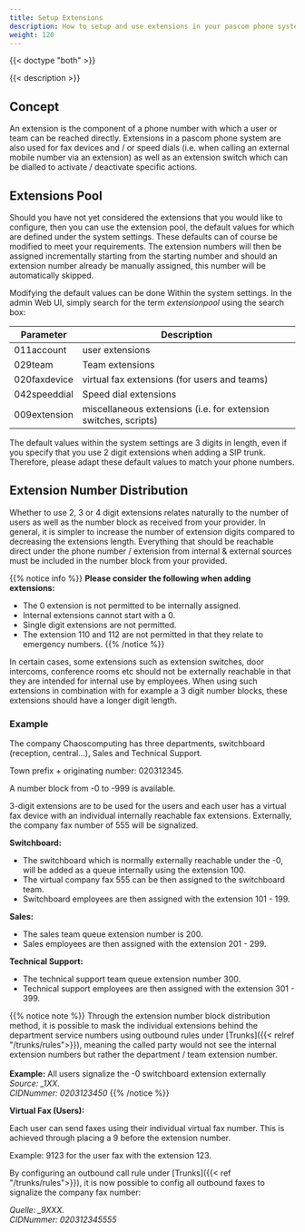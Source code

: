 ```yaml
---
title: Setup Extensions
description: How to setup and use extensions in your pascom phone system.
weight: 120
---
```


{{< doctype "both"  >}}

{{< description >}}

## Concept

An extension is the component of a phone number with which a user or team can be reached directly. Extensions in a pascom phone system are also used for fax devices and / or speed dials (i.e. when calling an external mobile number via an extension) as well as an extension switch which can be dialled to activate / deactivate specific actions.

## Extensions Pool
<!-- FIXME extension-pool ersetzen -->

Should you have not yet considered the extensions that you would like to configure, then you can use the extension pool, the default values for which are defined under the system settings. These defaults can of course be modified to meet your requirements. The extension numbers will then be assigned incrementally starting from the starting number and should an extension number already be manually assigned, this number will be automatically skipped.

Modifying the default values can be done Within the system settings. In the admin Web UI, simply search for the term *extensionpool* using the search box:

|Parameter|Description|
|---|---|
|011account|user extensions |
|029team|Team extensions|
|020faxdevice|virtual fax extensions (for users and teams)|
|042speeddial|Speed dial extensions|
|009extension|miscellaneous extensions (i.e. for extension switches, scripts)|

The default values within the system settings are 3 digits in length, even if you specify that you use 2 digit extensions when adding a SIP trunk. Therefore, please adapt these default values to match your phone numbers.

## Extension Number Distribution

Whether to use 2, 3 or 4 digit extensions relates naturally to the number of users as well as the number block as received from your provider.
In general, it is simpler to increase the number of extension digits compared to decreasing the extensions length.
Everything that should be reachable direct under the phone number / extension from internal & external sources must be included in the number block from your provided.

{{% notice info %}}
**Please consider the following when adding extensions:**<br>
- The 0 extension is not permitted to be internally assigned.<br>
- Internal extensions cannot start with a 0.<br>
- Single digit extensions are not permitted.<br>
- The extension 110 and 112 are not permitted in that they relate to emergency numbers.
{{% /notice %}}

In certain cases, some extensions such as extension switches, door intercoms, conference rooms etc should not be externally reachable in that they are intended for internal use by employees. When using such extensions in combination with for example a 3 digit number blocks, these extensions should have a longer digit length.

### Example

The company Chaoscomputing has three departments, switchboard (reception, central...), Sales and Technical Support.

Town prefix + originating number: 020312345.

A number block from -0 to -999 is available.

3-digit extensions are to be used for the users and each user has a virtual fax device with an individual internally reachable fax extensions. Externally, the company fax number of 555 will be signalized.

**Switchboard:**

* The switchboard which is normally externally reachable under the -0, will be added as a queue internally using the extension 100.
* The virtual company fax 555 can be then assigned to the switchboard team.
* Switchboard employees are then assigned with the extension 101 - 199.

**Sales:**

* The sales team queue extension number is 200.
* Sales employees are then assigned with the extension 201 - 299.

**Technical Support:**

* The technical support team queue extension number 300.
* Technical support employees are then assigned with the extension 301 - 399.

{{% notice note %}}
Through the extension number block distribution method, it is possible to mask the individual extensions behind the department service numbers using outbound rules under [Trunks]({{< relref "/trunks/rules">}}), meaning the called party would not see the internal extension numbers but rather the department / team extension number.
<br><br>**Example:** All users signalize the -0 switchboard extension externally<br>
*Source: _1XX.*<br>
*CIDNummer: 0203123450*
{{% /notice %}}

**Virtual Fax (Users):**

Each user can send faxes using their individual virtual fax number. This is achieved through placing a 9 before the extension number.

Example: 9123 for the user fax with the extension 123.

By configuring an outbound call rule under [Trunks]({{< ref "/trunks/rules">}}), it is now possible to config all outbound faxes to signalize the company fax number:

*Quelle: _9XXX.*<br>
*CIDNummer: 020312345555*
